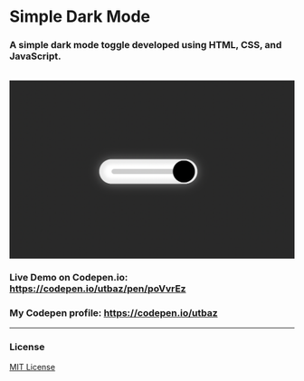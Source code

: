 # Simple Dark Mode

### A simple dark mode toggle developed using HTML, CSS, and JavaScript. 
<br/>
<img align="center" src="https://github.com/Uzafar90/Simple_Dark_Mode/blob/main/darkmode_toggle.png"/>
<br/>

### Live Demo on Codepen.io:  https://codepen.io/utbaz/pen/poVvrEz

### My Codepen profile:  https://codepen.io/utbaz

<hr/>

### License
[MIT License](LICENSE)
